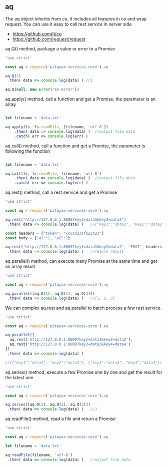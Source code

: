 ## aq
The aq object inherits from co, it includes all features in co and wrap request. You can use it easy to call rest service in server side
- https://github.com/tj/co
- https://github.com/request/request

aq.Q() method, package a value or error to a Promise
``` javascript
'use strict'

const aq = require('pitayax-services-core').aq

aq.Q(1)
 .then( data => console.log(data) ) //1

aq.Q(null, new Error('an error'))

```

aq.apply() method, call a function and get a Promise, the parameter is an array

``` javascript

let filename = 'data.txt'

aq.apply(fs, fs.readFile, [filename, 'utf-8'])
    .then( data => console.log(data) )  //output file data
    .catch( err => console.log(err) )
```

aq.call() method, call a function and get a Promise, the parameter is following the function

``` javascript

let filename = 'data.txt'

aq.call(fs, fs.readFile, filename, 'utf-8')
    .then( data => console.log(data) )  //output file data
    .catch( err => console.log(err) )
```


aq.rest() method, call a rest service and get a Promise

``` javascript
'use strict'

const aq = require('pitayax-services-core').aq

aq.rest('http://127.0.0.1:8000?key1=data1&key2=data2')
 .then( data => console.log(data) )   //{"key1":"data1", "key2":"data2"}

const headers = {"token": "xcvsd23sfs23423"}
const body = {"a1":1, "a2":2}

aq.rest('http://127.0.0.1:8000?key1=data1&key2=data2', 'POST', headers, body)
 .then( data => console.log(data) )   //return result
```

aq.parallel() method, can execute many Promise at the same time and get an array result

``` javascript
'use strict'

const aq = require('pitayax-services-core').aq

aq.parallel([aq.Q(1), aq.Q(2), aq.Q(3)])
 .then( data => console.log(data) )   //[1, 2, 3]

```

We can complex aq.rest and aq.parallel to batch process a few rest service.

``` javascript
'use strict'

const aq = require('pitayax-services-core').aq

aq.parallel([
  aq.rest('http://127.0.0.1:8000?key1=data1&key2=data2'),
  aq.rest('http://127.0.0.1:8000?key3=data3&key4=data4')
])
 .then( data => console.log(data) )   

//[{"key1":"data1", "key2":"data2"}, {"key3":"data3", "key4":"data4"}]

```

aq.series() method, execute a few Promise one by one and get the result for the latest one
``` javascript
'use strict'

const aq = require('pitayax-services-core').aq

aq.series([aq.Q(1), aq.Q(2), aq.Q(3)])
 .then( data => console.log(data) )   //3

```

aq.readFile() method, read a file and return a Promise
``` javascript
'use strict'

const aq = require('pitayax-services-core').aq

let filename = 'data.txt'

aq.readFile(filename, 'utf-8')
 .then( data => console.log(data) )   //output file data

```
